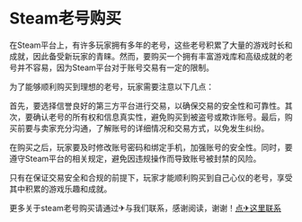 # Steam老号购买

在Steam平台上，有许多玩家拥有多年的老号，这些老号积累了大量的游戏时长和成就，因此备受新玩家的青睐。然而，要购买一个拥有丰富游戏库和高级成就的老号并不容易，因为Steam平台对于账号交易有一定的限制。

为了能够顺利购买到理想的老号，玩家需要注意以下几点：

首先，要选择信誉良好的第三方平台进行交易，以确保交易的安全性和可靠性。其次，要确认老号的所有权和信息真实性，避免购买到被盗号或欺诈账号。最后，购买前要与卖家充分沟通，了解账号的详细情况和交易方式，以免发生纠纷。

在购买之后，玩家要及时修改账号密码和绑定手机，加强账号的安全性。同时，要遵守Steam平台的相关规定，避免因违规操作而导致账号被封禁的风险。

只有在保证交易安全和合规的前提下，玩家才能顺利购买到自己心仪的老号，享受其中积累的游戏乐趣和成就。

更多关于steam老号购买请通过✈与我们联系，感谢阅读，谢谢！[点✈这里联系](https://c.k02.cc)
